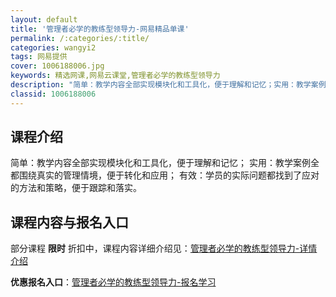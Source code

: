 ```yaml
---
layout: default
title: '管理者必学的教练型领导力-网易精品单课'
permalink: /:categories/:title/
categories: wangyi2
tags: 网易提供
cover: 1006188006.jpg
keywords: 精选网课,网易云课堂,管理者必学的教练型领导力
description: "简单：教学内容全部实现模块化和工具化，便于理解和记忆；实用：教学案例全都围绕真实的管理情境，便于转化和应用；有效：学员的实际问题都找到了应对的方法和策略，便于跟踪和落实。管理者必学的教练型领"
classid: 1006188006
---
```


## 课程介绍

简单：教学内容全部实现模块化和工具化，便于理解和记忆；
实用：教学案例全都围绕真实的管理情境，便于转化和应用；
有效：学员的实际问题都找到了应对的方法和策略，便于跟踪和落实。

## 课程内容与报名入口

部分课程 **限时** 折扣中，课程内容详细介绍见：[管理者必学的教练型领导力-详情介绍](https://study.163.com/course/introduction/1006188006.htm?share=1&shareId=1025206652&utm_campaign=share&utm_medium=iphoneShare&utm_source=&utm_u=1025206652)

**优惠报名入口**：[管理者必学的教练型领导力-报名学习](https://study.163.com/course/introduction/1006188006.htm?share=1&shareId=1025206652&utm_campaign=share&utm_medium=iphoneShare&utm_source=&utm_u=1025206652)

